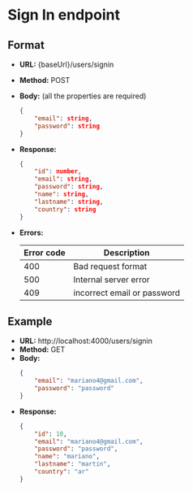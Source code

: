 # Sign In endpoint

## Format

- **URL:** {baseUrl}/users/signin
- **Method:** POST
- **Body:** (all the properties are required)
    ```json
    {
        "email": string,
        "password": string
    }
    ```
- **Response:**
    ```json
    {
        "id": number,
        "email": string,
        "password": string,
        "name": string,
        "lastname": string,
        "country": string
    }
    ```
- **Errors:**

    |Error code|Description| 
    |--------|---------------|
    |400|Bad request format|
    |500|Internal server error|
    |409|incorrect email or password|

## Example

- **URL:** http://localhost:4000/users/signin
- **Method:** GET
- **Body:**
    ```json
    {
        "email": "mariano4@gmail.com",
        "password": "password"
    }
    ```
- **Response:**
    ```json
    {
        "id": 10,
        "email": "mariano4@gmail.com",
        "password": "password",
        "name": "mariano",
        "lastname": "martin",
        "country": "ar"
    }
    ```